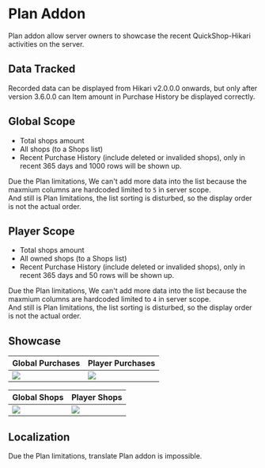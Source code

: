 # Plan Addon

Plan addon allow server owners to showcase the recent QuickShop-Hikari activities on the server.

## Data Tracked

Recorded data can be displayed from Hikari v2.0.0.0 onwards, but only after version 3.6.0.0 can Item amount in Purchase History be displayed correctly.  

## Global Scope

* Total shops amount
* All shops (to a Shops list)
* Recent Purchase History (include deleted or invalided shops), only in recent 365 days and 1000 rows will be shown up.

Due the Plan limitations, We can't add more data into the list because the maxmium columns are hardcoded limited to `5` in server scope.  
And still is Plan limitations, the list sorting is disturbed, so the display order is not the actual order.  

## Player Scope

* Total shops amount
* All owned shops (to a Shops list)
* Recent Purchase History (include deleted or invalided shops), only in recent 365 days and 50 rows will be shown up.

Due the Plan limitations, We can't add more data into the list because the maxmium columns are hardcoded limited to `4` in server scope.  
And still is Plan limitations, the list sorting is disturbed, so the display order is not the actual order.  

## Showcase

|  Global Purchases   |  Player Purchases   |
| --- | --- |
|  <img src="https://user-images.githubusercontent.com/30802565/208290345-2aa32f74-8c0a-4d27-9f69-b72a3ad605f4.png" />   | <img src="https://user-images.githubusercontent.com/30802565/208110771-b8d3a1cc-3c07-449f-a2ad-1348eafa7134.png" />

|  Global Shops   |  Player Shops   |
| --- | --- |
|  <img src="https://user-images.githubusercontent.com/30802565/208109812-4f040bfb-4342-4510-adee-928d9041fa60.png" />   | <img src="https://user-images.githubusercontent.com/30802565/208110850-d59f4ec9-6c86-4a89-a2f9-87ced3d3d74e.png" />

## Localization

Due the Plan limitations, translate Plan addon is impossible.
